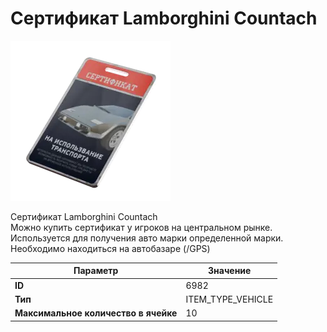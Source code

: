 # Сертификат Lamborghini Countach

![Item Image](../img/6982.webp?raw=true)

Сертификат Lamborghini Countach<br>Можно купить сертификат у игроков на центральном рынке.<br>Используется для получения авто марки определенной марки.<br>Необходимо находиться на автобазаре (/GPS)


| Параметр | Значение |
|----------|----------|
| **ID** | 6982 |
| **Тип** | ITEM_TYPE_VEHICLE |
| **Максимальное количество в ячейке** | 10 |

